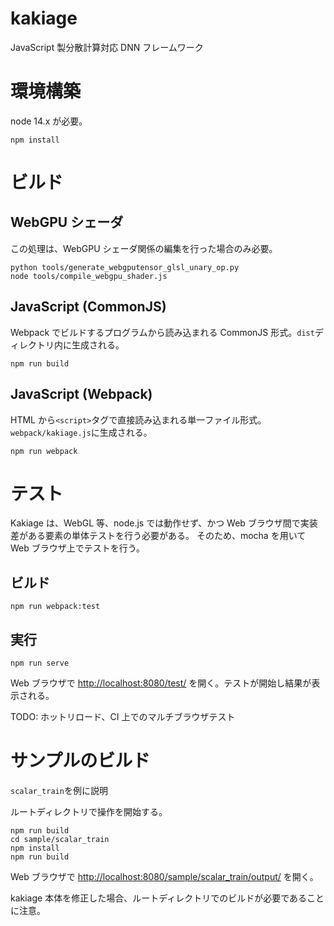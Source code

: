 # kakiage

JavaScript 製分散計算対応 DNN フレームワーク

# 環境構築

node 14.x が必要。

```
npm install
```

# ビルド

## WebGPU シェーダ

この処理は、WebGPU シェーダ関係の編集を行った場合のみ必要。

```
python tools/generate_webgputensor_glsl_unary_op.py
node tools/compile_webgpu_shader.js
```

## JavaScript (CommonJS)

Webpack でビルドするプログラムから読み込まれる CommonJS 形式。`dist`ディレクトリ内に生成される。

```
npm run build
```

## JavaScript (Webpack)

HTML から`<script>`タグで直接読み込まれる単一ファイル形式。`webpack/kakiage.js`に生成される。

```
npm run webpack
```

# テスト

Kakiage は、WebGL 等、node.js では動作せず、かつ Web ブラウザ間で実装差がある要素の単体テストを行う必要がある。
そのため、mocha を用いて Web ブラウザ上でテストを行う。

## ビルド

```
npm run webpack:test
```

## 実行

```
npm run serve
```

Web ブラウザで [http://localhost:8080/test/](http://localhost:8080/test/) を開く。テストが開始し結果が表示される。

TODO: ホットリロード、CI 上でのマルチブラウザテスト

# サンプルのビルド

`scalar_train`を例に説明

ルートディレクトリで操作を開始する。

```
npm run build
cd sample/scalar_train
npm install
npm run build
```

Web ブラウザで [http://localhost:8080/sample/scalar_train/output/](http://localhost:8080/sample/scalar_train/output/) を開く。

kakiage 本体を修正した場合、ルートディレクトリでのビルドが必要であることに注意。
